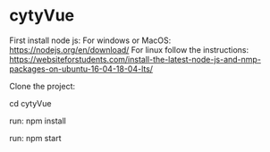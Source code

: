 # cytyVue

First install node js: 
For windows or MacOS: https://nodejs.org/en/download/
For linux follow the instructions: https://websiteforstudents.com/install-the-latest-node-js-and-nmp-packages-on-ubuntu-16-04-18-04-lts/

Clone the project:

cd cytyVue

run: npm install

run: npm start
